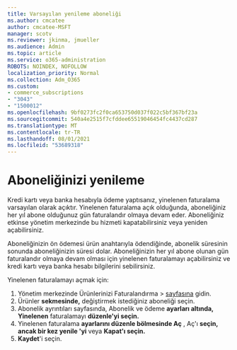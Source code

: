 ```yaml
---
title: Varsayılan yenileme aboneliği
ms.author: cmcatee
author: cmcatee-MSFT
manager: scotv
ms.reviewer: jkinma, jmueller
ms.audience: Admin
ms.topic: article
ms.service: o365-administration
ROBOTS: NOINDEX, NOFOLLOW
localization_priority: Normal
ms.collection: Adm_O365
ms.custom:
- commerce_subscriptions
- "3043"
- "1500012"
ms.openlocfilehash: 9bf0273fc2f0ca653750d037f022c5bf367bf23a
ms.sourcegitcommit: 540a4e2515f7cfddee65519046454fc4437cd287
ms.translationtype: MT
ms.contentlocale: tr-TR
ms.lasthandoff: 08/01/2021
ms.locfileid: "53689318"
---
```

# <a name="renewing-your-subscription"></a>Aboneliğinizi yenileme

Kredi kartı veya banka hesabıyla ödeme yaptısanız, yinelenen faturalama varsayılan olarak açıktır. Yinelenen faturalama açık olduğunda, aboneliğiniz her yıl abone olduğunuz gün faturalandır olmaya devam eder. Aboneliğiniz etkinse yönetim merkezinde bu hizmeti kapatabilirsiniz veya yeniden açabilirsiniz.

Aboneliğinizin ön ödemesi ürün anahtarıyla ödendiğinde, abonelik süresinin sonunda aboneliğinizin süresi dolar. Aboneliğinizin her yıl abone olunan gün faturalandır olmaya devam olması için yinelenen faturalamayı açabilirsiniz ve kredi kartı veya banka hesabı bilgilerini sebilirsiniz.

Yinelenen faturalamayı açmak için:

1. Yönetim merkezinde Ürünlerinizi Faturalandırma   >  [sayfasına](https://go.microsoft.com/fwlink/p/?linkid=842054) gidin.
2. Ürünler **sekmesinde,** değiştirmek istediğiniz aboneliği seçin.
3. Abonelik ayrıntıları sayfasında, Abonelik ve ödeme **ayarları altında, Yinelenen** faturalamayı **düzenle'yi seçin.**
4. Yinelenen faturalama **ayarlarını düzenle bölmesinde Aç** , Aç'ı **seçin, ancak bir kez yenile 'yi** veya **Kapat'ı seçin.** 
5. **Kaydet**'i seçin. 